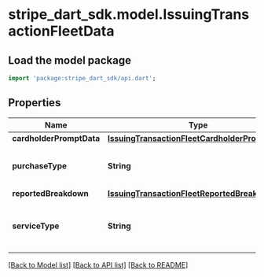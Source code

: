 # stripe_dart_sdk.model.IssuingTransactionFleetData

## Load the model package
```dart
import 'package:stripe_dart_sdk/api.dart';
```

## Properties
Name | Type | Description | Notes
------------ | ------------- | ------------- | -------------
**cardholderPromptData** | [**IssuingTransactionFleetCardholderPromptData**](IssuingTransactionFleetCardholderPromptData.md) |  | [optional] 
**purchaseType** | **String** | The type of purchase. One of `fuel_purchase`, `non_fuel_purchase`, or `fuel_and_non_fuel_purchase`. | [optional] 
**reportedBreakdown** | [**IssuingTransactionFleetReportedBreakdown**](IssuingTransactionFleetReportedBreakdown.md) |  | [optional] 
**serviceType** | **String** | The type of fuel service. One of `non_fuel_transaction`, `full_service`, or `self_service`. | [optional] 

[[Back to Model list]](../README.md#documentation-for-models) [[Back to API list]](../README.md#documentation-for-api-endpoints) [[Back to README]](../README.md)


